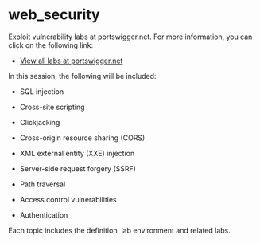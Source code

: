 # web_security
Exploit vulnerability labs at portswigger.net. For more information, you can click on the following link:

- [View all labs at portswigger.net](https://portswigger.net/web-security)

In this session, the following will be included:

- SQL injection

- Cross-site scripting

- Clickjacking

- Cross-origin resource sharing (CORS)

- XML external entity (XXE) injection

- Server-side request forgery (SSRF)

- Path traversal

- Access control vulnerabilities

- Authentication

Each topic includes the definition, lab environment and related labs.
